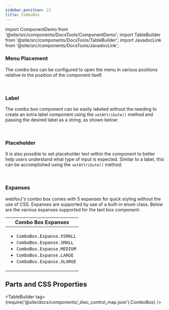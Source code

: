 ```yaml
---
sidebar_position: 23
title: ComboBox
---
```


import ComponentDemo from '@site/src/components/DocsTools/ComponentDemo';
import TableBuilder from '@site/src/components/DocsTools/TableBuilder';
import JavadocLink from '@site/src/components/DocsTools/JavadocLink';

<JavadocLink type="foundation" location="com/webforj/component/combobox/ComboBox" top='true'/>

### Menu Placement

The combo box can be configured to open the menu in various positions relative to the position of the component itself.

<ComponentDemo 
path='https://demo.webforj.com/webapp/controlsamples?class=componentdemos.textcomboboxdemos.TextComboBoxPlacement' 
javaE='https://raw.githubusercontent.com/webforj/ControlSamples/main/src/main/java/componentdemos/textcomboboxdemos/TextComboBoxPlacement.java'
javaC='https://raw.githubusercontent.com/webforj/ControlSamples/main/src/main/code_snippets/textcombobox/Placement.txt'
cssURL='https://raw.githubusercontent.com/webforj/ControlSamples/main/src/main/resources/css/textcomboboxstyles/placement_styles.css' 
javaHighlight='{24,29,33,38}'
height = '350px'
/>

<br/>

### Label

The combo box component can be easily labeled without the needing to create an extra label component using the `setAttribute()` method and passing the desired label as a string, as shown below: <br/>

<ComponentDemo 
path='https://demo.webforj.com/webapp/controlsamples?class=componentdemos.textcomboboxdemos.TextComboBoxLabel' 
javaE='https://raw.githubusercontent.com/webforj/ControlSamples/main/src/main/java/componentdemos/textcomboboxdemos/TextComboBoxLabel.java'
javaC='https://raw.githubusercontent.com/webforj/ControlSamples/main/src/main/code_snippets/textcombobox/Label.txt'
cssURL='https://raw.githubusercontent.com/webforj/ControlSamples/main/src/main/resources/css/textcomboboxstyles/text_combo_styles.css' 
javaHighlight='{24}'
height = '200px'
/>

<br/>

### Placeholder

It is also possible to set placeholder text within the component to better help users understand what type of input is expected. Similar to a label, this can be accomplished using the `setAttribute()` method: <br/>

<ComponentDemo 
path='https://demo.webforj.com/webapp/controlsamples?class=componentdemos.textcomboboxdemos.TextComboBoxPlaceholder' 
javaE='https://raw.githubusercontent.com/webforj/ControlSamples/main/src/main/java/componentdemos/textcomboboxdemos/TextComboBoxPlaceholder.java'
javaC='https://raw.githubusercontent.com/webforj/ControlSamples/main/src/main/code_snippets/textcombobox/Placeholder.txt'
cssURL='https://raw.githubusercontent.com/webforj/ControlSamples/main/src/main/resources/css/textcomboboxstyles/text_combo_styles.css' 
javaHighlight='{24}'
height = '200px'
/>

<br/>

### Expanses

webforJ's combo box comes with 5 expanses for quick styling without the use of CSS. Expanses are supported by use of a built-in enum class.
Below are the various expanses supported for the text box component: <br/>

<ComponentDemo 
path='https://demo.webforj.com/webapp/controlsamples?class=componentdemos.textcomboboxdemos.TextComboBoxExpanses' 
javaE='https://raw.githubusercontent.com/webforj/ControlSamples/main/src/main/java/componentdemos/textcomboboxdemos/TextComboBoxExpanses.java'
javaC='https://raw.githubusercontent.com/webforj/ControlSamples/main/src/main/code_snippets/textcombobox/Expanses.txt'
cssURL='https://raw.githubusercontent.com/webforj/ControlSamples/main/src/main/resources/css/textcomboboxstyles/expanse_styles.css' 
javaHighlight='{24,27,30,33,36}'
height = '350px'
/>

|Combo Box Expanses|
|-|
|<ul><li>```ComboBox.Expanse.XSMALL```</li><li>```ComboBox.Expanse.SMALL```</li><li>```ComboBox.Expanse.MEDIUM```</li><li>```ComboBox.Expanse.LARGE```</li><li>```ComboBox.Expanse.XLARGE```</li></ul>|

## Parts and CSS Properties

<TableBuilder tag={require('@site/docs/components/_dwc_control_map.json').ComboBox} />